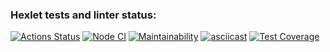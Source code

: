 ### Hexlet tests and linter status:
[![Actions Status](https://github.com/AndreyPiganov/frontend-project-46/workflows/hexlet-check/badge.svg)](https://github.com/AndreyPiganov/frontend-project-46/actions)
[![Node CI](https://github.com/AndreyPiganov/frontend-project-46/actions/workflows/node.js.yml/badge.svg)](https://github.com/AndreyPiganov/frontend-project-46/actions/workflows/node.js.yml)
[![Maintainability](https://api.codeclimate.com/v1/badges/bfda1e85b47fac859ced/maintainability)](https://codeclimate.com/github/AndreyPiganov/frontend-project-46/maintainability)
[![asciicast](https://asciinema.org/a/6IU05DXHuzJeeDAbW0Qv1MbCY.svg)](https://asciinema.org/a/6IU05DXHuzJeeDAbW0Qv1MbCY)
[![Test Coverage](https://api.codeclimate.com/v1/badges/bfda1e85b47fac859ced/test_coverage)](https://codeclimate.com/github/AndreyPiganov/frontend-project-46/test_coverage)
